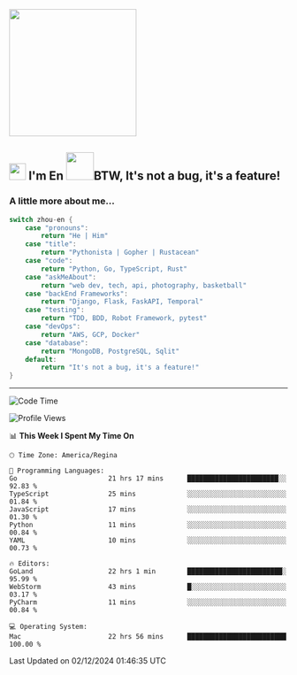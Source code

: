 <img align='center' src="https://media.giphy.com/media/GP1TJJSV4Ys1r64q2A/giphy.gif" width="230">

<h2><img src="https://emojis.slackmojis.com/emojis/images/1531849430/4246/blob-sunglasses.gif?1531849430" width="30"/> I'm En <img src="https://media.giphy.com/media/12oufCB0MyZ1Go/giphy.gif" width="50">BTW, It's not a bug, it's a feature!</h2>


<!-- <img align='right' src="https://media.giphy.com/media/M9gbBd9nbDrOTu1Mqx/giphy.gif" width="230"> -->


### A little more about me... 
<!--
```javascript
const zhou-en = {
    pronouns: "He" | "Him",
    title: "Pythonista" | "Gopher" | "Rustacean",
    code: ["Python", "Go", "Rust", "TypeScript"],
    askMeAbout: ["web dev", "tech", "app dev", "photography"],
    technologies: {
        backEnd: {
            python: ["Django", "Flask", "FaskAPI"],
            go: []
        },
        scraping: ["selenium", "scrapy", "spider"],
        testing: ["Robot Framework"],
        devOps: ["AWS", "Docker", "GCP", "Nginx"],
        databases: ["mongo", "postgresql", "sqlite"],
        misc: ["Firebase", "Heroku"]
    },
    architecture: ["Event Driven Architecture", "Microservices"],
    currentFocus: ["Temporal", "Rust"],
    funFact: "It's not a bug, it's a feature!"
};
```
  -->

```go
switch zhou-en {
    case "pronouns":
        return "He | Him"
    case "title":
        return "Pythonista | Gopher | Rustacean"
    case "code":
        return "Python, Go, TypeScript, Rust"
    case "askMeAbout":
        return "web dev, tech, api, photography, basketball"
    case "backEnd Frameworks":
        return "Django, Flask, FaskAPI, Temporal"
    case "testing":
        return "TDD, BDD, Robot Framework, pytest"
    case "devOps":
        return "AWS, GCP, Docker"
    case "database":
        return "MongoDB, PostgreSQL, Sqlit"
    default:
        return "It's not a bug, it's a feature!"
}
```




---
<!--START_SECTION:waka-->
![Code Time](http://img.shields.io/badge/Code%20Time-1%2C889%20hrs%2031%20mins-blue)

![Profile Views](http://img.shields.io/badge/Profile%20Views-7-blue)

📊 **This Week I Spent My Time On** 

```text
🕑︎ Time Zone: America/Regina

💬 Programming Languages: 
Go                       21 hrs 17 mins      ███████████████████████░░   92.83 % 
TypeScript               25 mins             ░░░░░░░░░░░░░░░░░░░░░░░░░   01.84 % 
JavaScript               17 mins             ░░░░░░░░░░░░░░░░░░░░░░░░░   01.30 % 
Python                   11 mins             ░░░░░░░░░░░░░░░░░░░░░░░░░   00.84 % 
YAML                     10 mins             ░░░░░░░░░░░░░░░░░░░░░░░░░   00.73 % 

🔥 Editors: 
GoLand                   22 hrs 1 min        ████████████████████████░   95.99 % 
WebStorm                 43 mins             █░░░░░░░░░░░░░░░░░░░░░░░░   03.17 % 
PyCharm                  11 mins             ░░░░░░░░░░░░░░░░░░░░░░░░░   00.84 % 

💻 Operating System: 
Mac                      22 hrs 56 mins      █████████████████████████   100.00 % 
```


 Last Updated on 02/12/2024 01:46:35 UTC
<!--END_SECTION:waka-->
